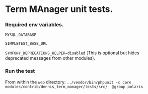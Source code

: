 # Term MAnager unit tests.

### Required env variables.

`MYSQL_DATABASE`

`SIMPLETEST_BASE_URL`

`SYMFONY_DEPRECATIONS_HELPER=disabled` (This is optional but hides deprecated messages from other modules).

### Run the test
From within the `web` directory:
`../vendor/bin/phpunit -c core modules/contrib/dennis_term_manager/tests/src/  @group polaris`

